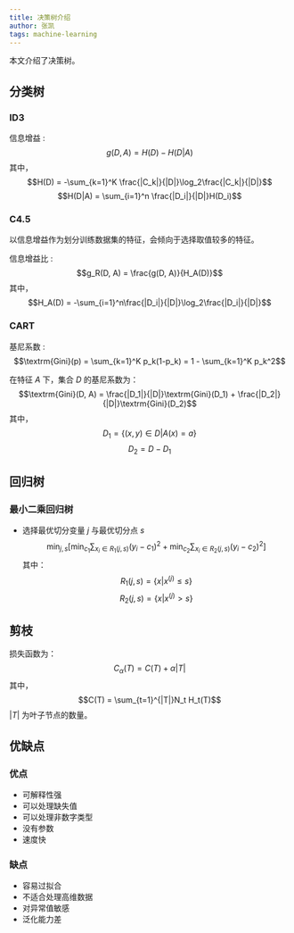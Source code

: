 ```yaml
---
title: 决策树介绍
author: 张凯
tags: machine-learning
---
```


本文介绍了决策树。

<!--more-->

## 分类树

### ID3

信息增益
: $$g(D, A) = H(D) - H(D|A)$$
其中，
$$H(D) = -\sum_{k=1}^K \frac{|C_k|}{|D|}\log_2\frac{|C_k|}{|D|}$$
$$H(D|A) = \sum_{i=1}^n \frac{|D_i|}{|D|}H(D_i)$$

### C4.5

以信息增益作为划分训练数据集的特征，会倾向于选择取值较多的特征。

信息增益比
: $$g_R(D, A) = \frac{g(D, A)}{H_A(D)}$$
其中，
$$H_A(D) = -\sum_{i=1}^n\frac{|D_i|}{|D|}\log_2\frac{|D_i|}{|D|}$$

### CART

基尼系数
: $$\textrm{Gini}(p) = \sum_{k=1}^K p_k(1-p_k) = 1 - \sum_{k=1}^K p_k^2$$

在特征 $A$ 下，集合 $D$ 的基尼系数为：
$$\textrm{Gini}(D, A) = \frac{|D_1|}{|D|}\textrm{Gini}(D_1) + \frac{|D_2|}{|D|}\textrm{Gini}(D_2)$$
其中，
$$D_1 = \{(x, y) \in D | A(x) = a\}$$
$$D_2 = D - D_1$$

## 回归树

### 最小二乘回归树

- 选择最优切分变量 $j$ 与最优切分点 $s$
  $$\min_{j,s}\left[\min_{c_1}\sum_{x_i \in R_1(j, s)}(y_i - c_1)^2 + \min_{c_2}\sum_{x_i \in R_2(j, s)}(y_i - c_2)^2\right]$$
  其中：
  $$R_1(j, s) = \{x | x^{(j)} \le s\}$$
  $$R_2(j, s) = \{x | x^{(j)} > s\}$$

## 剪枝

损失函数为：
$$C_{\alpha}(T) = C(T) + \alpha|T|$$
其中，
$$C(T) = \sum_{t=1}^{|T|}N_t H_t(T)$$
$|T|$ 为叶子节点的数量。

## 优缺点

### 优点

- 可解释性强
- 可以处理缺失值
- 可以处理非数字类型
- 没有参数
- 速度快

### 缺点

- 容易过拟合
- 不适合处理高维数据
- 对异常值敏感
- 泛化能力差

